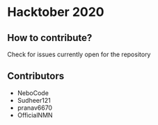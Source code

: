 # Hacktober 2020

How to contribute?
-------------
Check for issues currently open for the repository

Contributors
------------

- NeboCode
- Sudheer121
- pranav6670
- OfficialNMN
